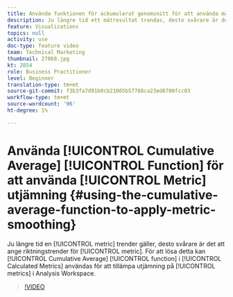 ```yaml
---
title: Använda funktionen för ackumulerat genomsnitt för att använda måttutjämning
description: Ju längre tid ett mätresultat trendas, desto svårare är det att skilja riktningstrender åt för mätvärdet. För att lösa detta kan funktionen Cumulative Average i Calculated Metrics användas för att utjämna mätvärden i Analysis Workspace.
feature: Visualizations
topics: null
activity: use
doc-type: feature video
team: Technical Marketing
thumbnail: 27068.jpg
kt: 2854
role: Business Practitioner
level: Beginner
translation-type: tm+mt
source-git-commit: f3b3fa7d91b0cb21005b57768ca23ed6700fcc03
workflow-type: tm+mt
source-wordcount: '96'
ht-degree: 1%

---
```



# Använda [!UICONTROL Cumulative Average] [!UICONTROL Function] för att använda [!UICONTROL Metric] utjämning {#using-the-cumulative-average-function-to-apply-metric-smoothing}

Ju längre tid en [!UICONTROL metric] trender gäller, desto svårare är det att ange riktningstrender för [!UICONTROL metric]. För att lösa detta kan [!UICONTROL Cumulative Average] [!UICONTROL function] i [!UICONTROL Calculated Metrics] användas för att tillämpa utjämning på [!UICONTROL metrics] i Analysis Workspace.

>[!VIDEO](https://video.tv.adobe.com/v/27068/?quality=9)
